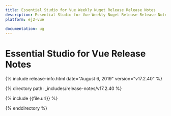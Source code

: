 ```yaml
---
title: Essential Studio for Vue Weekly Nuget Release Release Notes  
description: Essential Studio for Vue Weekly Nuget Release Release Notes  
platform: ej2-vue

documentation: ug
---
```


# Essential Studio for  Vue  Release Notes  

{% include release-info.html date="August 6, 2019"   version="v17.2.40"  %} 

{% directory path: _includes/release-notes/v17.2.40 %}

{% include {{file.url}} %}

{% enddirectory %}
